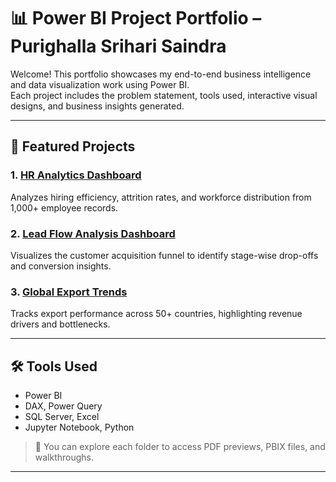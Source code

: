 # 📊 Power BI Project Portfolio – Purighalla Srihari Saindra

Welcome! This portfolio showcases my end-to-end business intelligence and data visualization work using Power BI.  
Each project includes the problem statement, tools used, interactive visual designs, and business insights generated.

---

## 🔷 Featured Projects

### 1. [HR Analytics Dashboard](./HR-Analytics-Dashboard)
Analyzes hiring efficiency, attrition rates, and workforce distribution from 1,000+ employee records.

### 2. [Lead Flow Analysis Dashboard](https://github.com/Indra1912/bi-dashboard-portfolio/blob/main/Lead%20Flow%20Analysis.pbix)
Visualizes the customer acquisition funnel to identify stage-wise drop-offs and conversion insights.

### 3. [Global Export Trends](./Export-Trends-Analysis)
Tracks export performance across 50+ countries, highlighting revenue drivers and bottlenecks.

---

## 🛠 Tools Used

- Power BI
- DAX, Power Query
- SQL Server, Excel
- Jupyter Notebook, Python

> 📎 You can explore each folder to access PDF previews, PBIX files, and walkthroughs.

---
